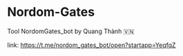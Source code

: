 # Nordom-Gates
Tool NordomGates_bot by Quang Thành 🇻🇳



link:
https://t.me/nordom_gates_bot/open?startapp=YeqfqZ
